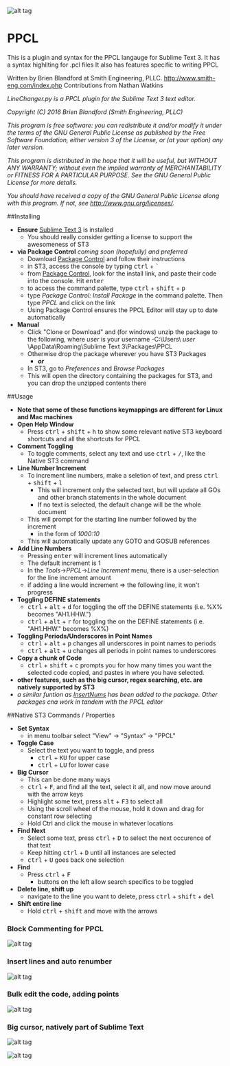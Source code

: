 ![alt tag](https://cloud.githubusercontent.com/assets/10290469/15780076/ef8afc0a-296d-11e6-862a-abc5fa1eb382.png)

# PPCL

This is a plugin and syntax for the PPCL langauge for Sublime Text 3.
It has a syntax highliting for .pcl files
It also has features specific to writing PPCL


Written by Brien Blandford at Smith Engineering, PLLC.
http://www.smith-eng.com/index.php
Contributions from Nathan Watkins


*LineChanger.py is a PPCL plugin for the Sublime Text 3 text editor.*

*Copyright (C) 2016  Brien Blandford (Smith Engineering, PLLC)*

*This program is free software: you can redistribute it and/or modify*
*it under the terms of the GNU General Public License as published by*
*the Free Software Foundation, either version 3 of the License, or*
*(at your option) any later version.*

*This program is distributed in the hope that it will be useful,*
*but WITHOUT ANY WARRANTY; without even the implied warranty of*
*MERCHANTABILITY or FITNESS FOR A PARTICULAR PURPOSE.  See the*
*GNU General Public License for more details.*

*You should have received a copy of the GNU General Public License*
*along with this program.  If not, see <http://www.gnu.org/licenses/>.*



##Installing
- **Ensure** [Sublime Text 3](https://www.sublimetext.com/3) is installed
	- You should really consider getting a license to support the awesomeness of ST3
- **via Package Control** *coming soon (hopefully) and preferred*
	- Download [Package Control](https://packagecontrol.io/) and follow their instructions
	- in ST3, access the console by typing <kbd>ctrl</kbd> + <kbd>`</kbd>
	- from [Package Control](https://packagecontrol.io/), look for the install link, and paste their code into the console.  Hit <kbd>enter</kbd>
	- to access the command palette, type  <kbd>ctrl</kbd> + <kbd>shift</kbd> + <kbd>p</kbd>
	- type *Package Control: Install Package* in the command palette. Then type *PPCL* and click on the link 
	- Using Package Control ensures the PPCL Editor will stay up to date automatically
- **Manual**
	- Click "Clone or Download" and (for windows) unzip the package to the following, where *user* is your username
		-C:\Users\ *user* \AppData\Roaming\Sublime Text 3\Packages\PPCL
	- Otherwise drop the package wherever you have ST3 Packages
		- ***or***
	- In ST3, go to *Preferences* and *Browse Packages*
	- This will open the directory containing the packages for ST3, and you can drop the unzipped contents there

##Usage
- **Note that some of these functions keymappings are different for Linux and Mac machines**
- **Open Help Window**
	- Press <kbd>ctrl</kbd> + <kbd>shift</kbd> + <kbd>h</kbd> to show some relevant native ST3 keyboard shortcuts and all the shortcuts for PPCL
- **Comment Toggling**
	- To toggle comments, select any text and use <kbd>ctrl</kbd> + <kbd>/</kbd>, like the Native ST3 command
- **Line Number Increment**
	- To increment line numbers, make a seletion of text, and press <kbd>ctrl</kbd> + <kbd>shift</kbd> + <kbd>l</kbd>
		- This will increment only the selected text, but will update all GOs and other branch statements in the whole document
		- If no text is selected, the default change will be the whole document
	- This will prompt for the starting line number followed by the increment
		- in the form of *1000:10*
	- This will automatically update any GOTO and GOSUB references
- **Add Line Numbers**
	- Pressing <kbd>enter</kbd> will increment lines automatically
	- The default increment is 1
	- In the *Tools*->*PPCL*->*Line Increment* menu, there is a user-selection for the line increment amount
	- if adding a line would increment => the following line, it won't progress
- **Toggling DEFINE statements**
	- <kbd>ctrl</kbd> + <kbd>alt</kbd> + <kbd>d</kbd> for toggling the off the DEFINE statements (i.e. %X% becomes "AH1.HHW.")
	- <kbd>ctrl</kbd> + <kbd>alt</kbd> + <kbd>r</kbd> for toggling the on the DEFINE statements (i.e. "AH1.HHW." becomes %X%)
- **Toggling Periods/Underscores in Point Names**
	- <kbd>ctrl</kbd> + <kbd>alt</kbd> + <kbd>p</kbd> changes all underscores in point names to periods
	- <kbd>ctrl</kbd> + <kbd>alt</kbd> + <kbd>u</kbd> changes all periods in point names to underscores
- **Copy a chunk of Code**
	- <kbd>ctrl</kbd> + <kbd>shift</kbd> + <kbd>c</kbd> prompts you for how many times you want the selected code copied, and pastes in where you have selected.
- **other features, such as the big cursor, regex searching, etc. are natively supported by ST3**
- *a similar funtion as [InsertNums](https://packagecontrol.io/packages/Insert%20Nums) has been added to the package.  Other packages cna work in tandem with the PPCL editor*


##Native ST3 Commands / Properties
- **Set Syntax**
	- in menu toolbar select "View" -> "Syntax" -> "PPCL"
- **Toggle Case**
	- Select the text you want to toggle, and press
		- <kbd>ctrl</kbd> + <kbd>KU</kbd> for upper case
		- <kbd>ctrl</kbd> + <kbd>LU</kbd> for lower case
- **Big Cursor**
	- This can be done many ways
	- <kbd>ctrl</kbd> + <kbd>F</kbd>, and find all the text, select it all, and now move around with the arrow keys
	- Highlight some text, press <kbd>alt</kbd> + <kbd>F3</kbd> to select all
	- Using the scroll wheel of the mouse, hold it down and drag for constant row selecting
	- Hold Ctrl and click the mouse in whatever locations
- **Find Next**
	- Select some text, press <kbd>ctrl</kbd> + <kbd>D</kbd> to select the next occurence of that text
	- Keep hitting <kbd>ctrl</kbd> + <kbd>D</kbd> until all instances are selected
	- <kbd>ctrl</kbd> + <kbd>U</kbd> goes back one selection
- **Find**
	- Press <kbd>ctrl</kbd> + <kbd>F</kbd>
		- buttons on the left allow search specifics to be toggled
- **Delete line, shift up**
	- navigate to the line you want to delete, press <kbd>ctrl</kbd> + <kbd>shift</kbd> + <kbd>del</kbd>
- **Shift entire line**
	- Hold <kbd>ctrl</kbd> + <kbd>shift</kbd> and move with the arrows

### Block Commenting for PPCL
![alt tag](https://cloud.githubusercontent.com/assets/10290469/15620019/c507b5c4-2425-11e6-9e0f-a3697ecbd0c0.gif)


### Insert lines and auto renumber
![alt tag](https://cloud.githubusercontent.com/assets/10290469/15620027/cf0ff4fa-2425-11e6-9f33-26dbe2314918.gif)


### Bulk edit the code, adding points
![alt tag](https://cloud.githubusercontent.com/assets/10290469/15620036/db199fe4-2425-11e6-8818-cf13ffe7d25f.gif)


### Big cursor, natively part of Sublime Text
![alt tag](https://cloud.githubusercontent.com/assets/10290469/15620038/dfa1561a-2425-11e6-9572-2213421cac3d.gif)

![alt tag](https://cloud.githubusercontent.com/assets/10290469/15780076/ef8afc0a-296d-11e6-862a-abc5fa1eb382.png)